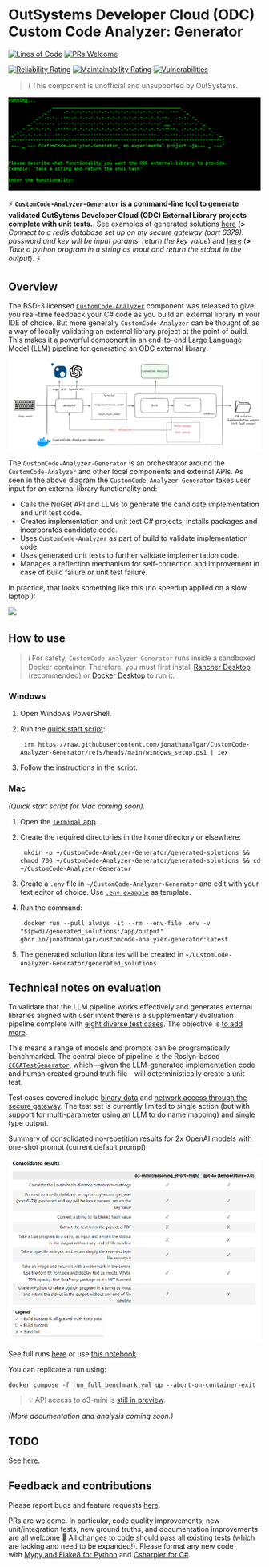 # OutSystems Developer Cloud (ODC) Custom Code Analyzer: Generator

[![Lines of Code](https://sonarcloud.io/api/project_badges/measure?project=jonathanalgar_CustomCode-Analyzer-Generator&metric=ncloc)](https://sonarcloud.io/summary/new_code?id=jonathanalgar_CustomCode-Analyzer-Generator) [![PRs Welcome](https://img.shields.io/badge/PRs-welcome-brightgreen.svg?style=flat-square)](https://makeapullrequest.com)

[![Reliability Rating](https://sonarcloud.io/api/project_badges/measure?project=jonathanalgar_CustomCode-Analyzer-Generator&metric=reliability_rating)](https://sonarcloud.io/summary/new_code?id=jonathanalgar_CustomCode-Analyzer-Generator) [![Maintainability Rating](https://sonarcloud.io/api/project_badges/measure?project=jonathanalgar_CustomCode-Analyzer-Generator&metric=sqale_rating)](https://sonarcloud.io/summary/new_code?id=jonathanalgar_CustomCode-Analyzer-Generator)
 [![Vulnerabilities](https://sonarcloud.io/api/project_badges/measure?project=jonathanalgar_CustomCode-Analyzer-Generator&metric=vulnerabilities)](https://sonarcloud.io/summary/new_code?id=jonathanalgar_CustomCode-Analyzer-Generator)

> :information_source: This component is unofficial and unsupported by OutSystems.

![](./README_resources/header.png)

⚡ **`CustomCode-Analyzer-Generator` is a command-line tool to generate validated OutSytems Developer Cloud (ODC) External Library projects complete with unit tests.**. See examples of generated solutions [here](./README_resources/example_generations/RedisConnector/) (_**>** Connect to a redis database set up on my secure gateway (port 6379). password and key will be input params. return the key value_) and [here](./README_resources/example_generations/PythonRunner/) (_**>** Take a python program in a string as input and return the stdout in the output_). ⚡

## Overview

The BSD-3 licensed [`CustomCode-Analyzer`](https://github.com/jonathanalgar/CustomCode-Analyzer) component was released to give you real-time feedback your C# code as you build an external library in your IDE of choice. But more generally `CustomCode-Analyzer` can be thought of as a way of locally validating an external library project at the point of build. This makes it a powerful component in an end-to-end Large Language Model (LLM) pipeline for generating an ODC external library:

![](./README_resources/diagram.png)

The `CustomCode-Analyzer-Generator` is an orchestrator  around the `CustomCode-Analyzer` and other local components and external APIs. As seen in the above diagram the `CustomCode-Analyzer-Generator` takes user input for an external library functionality and:

* Calls the NuGet API and LLMs to generate the candidate implementation and unit test code.
* Creates implementation and unit test C# projects, installs packages and incorporates candidate code.
* Uses `CustomCode-Analyzer` as part of build to validate implementation code.
* Uses generated unit tests to further validate implementation code.
* Manages a reflection mechanism for self-correction and improvement in case of build failure or unit test failure.

In practice, that looks something like this (no speedup applied on a slow laptop!):

![](./README_resources/recording.gif)

## How to use

> :information_source: For safety, `CustomCode-Analyzer-Generator` runs inside a sandboxed Docker container. Therefore, you must first install [Rancher Desktop](https://rancherdesktop.io/) (recommended) or [Docker Desktop](https://www.docker.com/products/docker-desktop/) to run it.

### Windows

1. Open Windows PowerShell.
1. Run the [quick start script](./windows_setup.ps1):

        irm https://raw.githubusercontent.com/jonathanalgar/CustomCode-Analyzer-Generator/refs/heads/main/windows_setup.ps1 | iex

1. Follow the instructions in the script.

### Mac
_(Quick start script for Mac coming soon)._

1. Open the [`Terminal` app](https://support.apple.com/en-sg/guide/terminal/apd5265185d-f365-44cb-8b09-71a064a42125/mac).
1. Create the required directories in the home directory or elsewhere:

        mkdir -p ~/CustomCode-Analyzer-Generator/generated-solutions && chmod 700 ~/CustomCode-Analyzer-Generator/generated-solutions && cd ~/CustomCode-Analyzer-Generator

1. Create a `.env` file in `~/CustomCode-Analyzer-Generator` and edit with your text editor of choice. Use [`.env_example`](./.env_example) as template.
1. Run the command:

        docker run --pull always -it --rm --env-file .env -v "$(pwd)/generated_solutions:/app/output" ghcr.io/jonathanalgar/customcode-analyzer-generator:latest

1. The generated solution libraries will be created in `~/CustomCode-Analyzer-Generator/generated_solutions`.

##  Technical notes on evaluation

To validate that the LLM pipeline works effectively and generates external libraries aligned with user intent there is a supplementary evaluation pipeline complete with [eight diverse test cases](./agents/evaluation/ground_truth/). The objective is [to add more](https://github.com/jonathanalgar/CustomCode-Analyzer-Generator/issues/6).

This means a range of models and prompts can be programatically benchmarked. The central piece of pipeline is the Roslyn-based [`CCGATestGenerator`](./agents/evaluation/CCAGTestGenerator/), which—given the LLM-generated implementation code and human created ground truth file—will deterministically create a unit test.

Test cases covered include [binary data](./agents/evaluation/ground_truth/pdf.yml) and [network access through the secure gateway](./agents/evaluation/ground_truth/redis.yml). The test set is currently limited to single action (but with support for multi-parameter using an LLM to do name mapping) and single type output.

Summary of consolidated no-repetition results for 2x OpenAI models with one-shot prompt (current default prompt):

![](README_resources/runs.png)

See full runs [here](https://htmlpreview.github.io/?https://github.com/jonathanalgar/CustomCode-Analyzer-Generator/blob/main/benchmark_results/runs.html) or use [this notebook](./agents/evaluation/benchmark_analysis.ipynb).

You can replicate a run using:

```
docker compose -f run_full_benchmark.yml up --abort-on-container-exit
```

> :bulb: API access to o3-mini is [still in preview](https://help.openai.com/en/articles/10362446-api-access-to-o1-and-o3-mini).

_(More documentation and analysis coming soon.)_

## TODO

See [here](https://github.com/jonathanalgar/CustomCode-Analyzer/issues?q=is%3Aopen+is%3Aissue+label%3Aenhancement).

## Feedback and contributions

Please report bugs and feature requests [here](https://github.com/jonathanalgar/CustomCode-Analyzer/issues/new/choose).

PRs are welcome. In particular, code quality improvements, new unit/integration tests, new ground truths, and documentation improvements are all welcome 🤗 All changes to code should pass all existing tests (which are lacking and need to be expanded!). Please format any new code with [Mypy and Flake8 for Python](https://github.com/jonathanalgar/CustomCode-Analyzer-Generator/blob/d3cd06bd8f3fb962a1bb5459a15f098f9fc4b0c1/Makefile#L10-L12) and [Csharpier for C#](https://github.com/jonathanalgar/CustomCode-Analyzer-Generator/blob/d3cd06bd8f3fb962a1bb5459a15f098f9fc4b0c1/Makefile#L14-L15).

